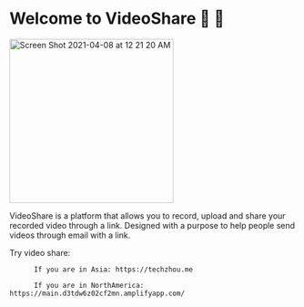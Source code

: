 # Welcome to VideoShare 🎉 🎉

<img width="288" alt="Screen Shot 2021-04-08 at 12 21 20 AM" src="https://user-images.githubusercontent.com/49856000/113968072-5b0e0700-9800-11eb-8db6-e325a9c6df35.png">


 VideoShare is a platform that allows you to record, upload and share your recorded video through a link. Designed with a purpose to help people send videos through email with a link.
 
 Try video share:
 
          If you are in Asia: https://techzhou.me  
          
          If you are in NorthAmerica: https://main.d3tdw6z02cf2mn.amplifyapp.com/
     




